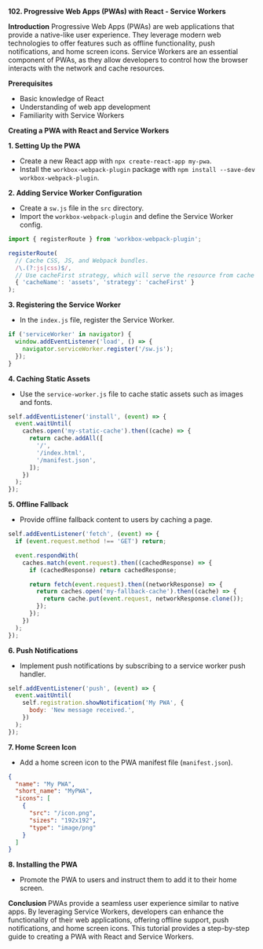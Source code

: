 **102. Progressive Web Apps (PWAs) with React - Service Workers**

**Introduction**
Progressive Web Apps (PWAs) are web applications that provide a native-like user experience. They leverage modern web technologies to offer features such as offline functionality, push notifications, and home screen icons. Service Workers are an essential component of PWAs, as they allow developers to control how the browser interacts with the network and cache resources.

**Prerequisites**
- Basic knowledge of React
- Understanding of web app development
- Familiarity with Service Workers

**Creating a PWA with React and Service Workers**

**1. Setting Up the PWA**
- Create a new React app with `npx create-react-app my-pwa`.
- Install the `workbox-webpack-plugin` package with `npm install --save-dev workbox-webpack-plugin`.

**2. Adding Service Worker Configuration**
- Create a `sw.js` file in the `src` directory.
- Import the `workbox-webpack-plugin` and define the Service Worker config.

```javascript
import { registerRoute } from 'workbox-webpack-plugin';

registerRoute(
  // Cache CSS, JS, and Webpack bundles.
  /\.(?:js|css)$/,
  // Use cacheFirst strategy, which will serve the resource from cache if available.
  { 'cacheName': 'assets', 'strategy': 'cacheFirst' }
);
```

**3. Registering the Service Worker**
- In the `index.js` file, register the Service Worker.

```javascript
if ('serviceWorker' in navigator) {
  window.addEventListener('load', () => {
    navigator.serviceWorker.register('/sw.js');
  });
}
```

**4. Caching Static Assets**
- Use the `service-worker.js` file to cache static assets such as images and fonts.

```javascript
self.addEventListener('install', (event) => {
  event.waitUntil(
    caches.open('my-static-cache').then((cache) => {
      return cache.addAll([
        '/',
        '/index.html',
        '/manifest.json',
      ]);
    })
  );
});
```

**5. Offline Fallback**
- Provide offline fallback content to users by caching a page.

```javascript
self.addEventListener('fetch', (event) => {
  if (event.request.method !== 'GET') return;

  event.respondWith(
    caches.match(event.request).then((cachedResponse) => {
      if (cachedResponse) return cachedResponse;

      return fetch(event.request).then((networkResponse) => {
        return caches.open('my-fallback-cache').then((cache) => {
          return cache.put(event.request, networkResponse.clone());
        });
      });
    })
  );
});
```

**6. Push Notifications**
- Implement push notifications by subscribing to a service worker push handler.

```javascript
self.addEventListener('push', (event) => {
  event.waitUntil(
    self.registration.showNotification('My PWA', {
      body: 'New message received.',
    })
  );
});
```

**7. Home Screen Icon**
- Add a home screen icon to the PWA manifest file (`manifest.json`).

```json
{
  "name": "My PWA",
  "short_name": "MyPWA",
  "icons": [
    {
      "src": "/icon.png",
      "sizes": "192x192",
      "type": "image/png"
    }
  ]
}
```

**8. Installing the PWA**
- Promote the PWA to users and instruct them to add it to their home screen.

**Conclusion**
PWAs provide a seamless user experience similar to native apps. By leveraging Service Workers, developers can enhance the functionality of their web applications, offering offline support, push notifications, and home screen icons. This tutorial provides a step-by-step guide to creating a PWA with React and Service Workers.
